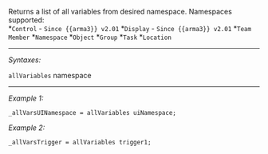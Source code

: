 Returns a list of all variables from desired namespace. Namespaces supported:<br>
*`Control` - `Since {{arma3}} v2.01`
*`Display` - `Since {{arma3}} v2.01`
*`Team Member`
*`Namespace`
*`Object`
*`Group`
*`Task`
*`Location`


---
*Syntaxes:*

`allVariables` namespace

---
*Example 1:*

```sqf
_allVarsUINamespace = allVariables uiNamespace;
```

*Example 2:*

```sqf
_allVarsTrigger = allVariables trigger1;
```